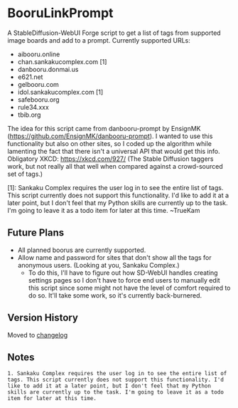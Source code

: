 # BooruLinkPrompt
A StableDiffusion-WebUI Forge script to get a list of tags from supported image boards and add to a prompt.
Currently supported URLs:
- aibooru.online
- chan.sankakucomplex.com [1]
- danbooru.donmai.us
- e621.net
- gelbooru.com
- idol.sankakucomplex.com [1]
- safebooru.org
- rule34.xxx
- tbib.org

The idea for this script came from danbooru-prompt by EnsignMK (https://github.com/EnsignMK/danbooru-prompt). I wanted to use this functionality but also on other sites, so I coded up the algorithm while lamenting the fact that there isn't a universal API that would get this info. Obligatory XKCD: https://xkcd.com/927/ (The Stable Diffusion taggers work, but not really all that well when compared against a crowd-sourced set of tags.)

[1]: Sankaku Complex requires the user log in to see the entire list of tags. This script currently does not support this functionality. I'd like to add it at a later point, but I don't feel that my Python skills are currently up to the task. I'm going to leave it as a todo item for later at this time. ~TrueKam

## Future Plans
- All planned boorus are currently supported.
- Allow name and password for sites that don't show all the tags for anonymous users. (Looking at you, Sankaku Complex.)
    - To do this, I'll have to figure out how SD-WebUI handles creating settings pages so I don't have to force end users to manually edit this script since some might not have the level of comfort required to do so. It'll take some work, so it's currently back-burnered.

## Version History
Moved to [changelog](/docs/CHANGELOG.md)

## Notes
    1. Sankaku Complex requires the user log in to see the entire list of tags. This script currently does not support this functionality. I'd like to add it at a later point, but I don't feel that my Python skills are currently up to the task. I'm going to leave it as a todo item for later at this time.